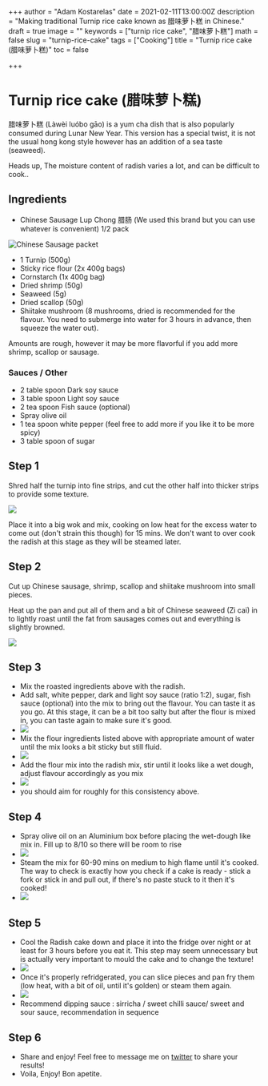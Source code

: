 +++
author = "Adam Kostarelas"
date = 2021-02-11T13:00:00Z
description = "Making traditional Turnip rice cake known as 腊味萝卜糕 in Chinese."
draft = true
image = ""
keywords = ["turnip rice cake", "腊味萝卜糕"]
math = false
slug = "turnip-rice-cake"
tags = ["Cooking"]
title = "Turnip rice cake (腊味萝卜糕)"
toc = false

+++
# Turnip rice cake (腊味萝卜糕)

腊味萝卜糕 (Làwèi luóbo gāo) is a yum cha dish that is also popularly consumed during Lunar New Year. This version has a special twist, it is not the usual hong kong style however has an addition of a sea taste (seaweed).

Heads up, The moisture content of radish varies a lot, and can be difficult to cook..

## Ingredients

* Chinese Sausage Lup Chong 腊肠 (We used this brand but you can use whatever is convenient) 1/2 pack

![Chinese Sausage packet](/uploads/043210.jpg "腊肠")

* 1 Turnip (500g)
* Sticky rice flour (2x 400g bags)
* Cornstarch (1x 400g bag)
* Dried shrimp (50g)
* Seaweed (5g)
* Dried scallop (50g)
* Shiitake mushroom (8 mushrooms, dried is recommended for the flavour. You need to submerge into water for 3 hours in advance, then squeeze the water out).

Amounts are rough, however it may be more flavorful if you add more shrimp, scallop or sausage.

### Sauces / Other

* 2 table spoon Dark soy sauce
* 3 table spoon Light soy sauce
* 2 tea spoon Fish sauce (optional)
* Spray olive oil
* 1 tea spoon white pepper (feel free to add more if you like it to be more spicy)
* 3 table spoon of sugar

## Step 1

Shred half the turnip into fine strips, and cut the other half into thicker strips to provide some texture.

![](/uploads/img_4166.JPG)

Place it into a big wok and mix, cooking on low heat for the excess water to come out (don't strain this though) for 15 mins. We don't want to over cook the radish at this stage as they will be steamed later.

## Step 2

Cut up Chinese sausage, shrimp, scallop and shiitake mushroom into small pieces.

Heat up the pan and put all of them and a bit of Chinese seaweed (Zi cai) in to lightly roast until the fat from sausages comes out and everything is slightly browned.

![](/uploads/img_4165.JPG)

## Step 3

* Mix the roasted ingredients above with the radish.
* Add salt, white pepper, dark and light soy sauce (ratio 1:2), sugar, fish sauce (optional) into the mix to bring out the flavour. You can taste it as you go. At this stage, it can be a bit too salty but after the flour is mixed in, you can taste again to make sure it's good.
* ![](/uploads/img_4167.JPG)
* Mix the flour ingredients listed above with appropriate amount of water until the mix looks a bit sticky but still fluid.
* ![](/uploads/img_4170.JPG)
* Add the flour mix into the radish mix, stir until it looks like a wet dough, adjust flavour accordingly as you mix
* ![](/uploads/img_4175.JPG)
* you should aim for roughly for this consistency above.
## Step 4

* Spray olive oil on an Aluminium box before placing the wet-dough like mix in. Fill up to 8/10 so there will be room to rise
* ![](/uploads/img_4181.JPG)
* Steam the mix for 60-90 mins on medium to high flame until it's cooked. The way to check is exactly how you check if a cake is ready - stick a fork or stick in and pull out, if there's no paste stuck to it then it's cooked!
* ![](/uploads/img_4186.JPG)

## Step 5

* Cool the Radish cake down and place it into the fridge over night or at least for 3 hours before you eat it. This step may seem unnecessary but is actually very important to mould the cake and to change the texture!
* ![](/uploads/img_4189.JPG)
* Once it's properly refridgerated, you can slice pieces and pan fry them (low heat, with a bit of oil, until it's golden) or steam them again.
* ![](/uploads/img_4190.JPG)
* Recommend dipping sauce : sirricha / sweet chilli sauce/ sweet and sour sauce, recommendation in sequence

## Step 6

* Share and enjoy! Feel free to message me on [twitter](https://twitter.com/adamxweb) to share your results!
* Voila, Enjoy! Bon apetite.